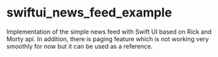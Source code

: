 # swiftui_news_feed_example
Implementation of the simple news feed with Swift UI based on Rick and Morty api. In addition, there is paging feature which is not working very smoothly for now but it can be used as a reference.
